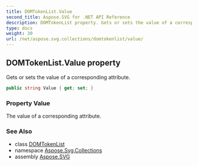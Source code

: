 ```yaml
---
title: DOMTokenList.Value
second_title: Aspose.SVG for .NET API Reference
description: DOMTokenList property. Gets or sets the value of a corresponding attribute
type: docs
weight: 30
url: /net/aspose.svg.collections/domtokenlist/value/
---
```

## DOMTokenList.Value property

Gets or sets the value of a corresponding attribute.

```csharp
public string Value { get; set; }
```

### Property Value

The value of a corresponding attribute.

### See Also

* class [DOMTokenList](../)
* namespace [Aspose.Svg.Collections](../../domtokenlist/)
* assembly [Aspose.SVG](../../../)
